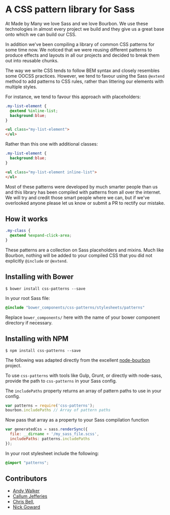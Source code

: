 # A CSS pattern library for Sass

At Made by Many we love Sass and we love Bourbon. We use these technologies in almost every project we build and they give us a great base onto which we can build our CSS.

In addition we've been compiling a library of common CSS patterns for some time now. We noticed that we were reusing different patterns to produce effects and layouts in all our projects and decided to break them out into reusable chunks.

The way we write CSS tends to follow BEM syntax and closely resembles some OOCSS practices. However, we tend to favour using the Sass ``@extend`` method to add patterns to CSS rules, rather than littering our elements with multiple styles.

For instance, we tend to favour this approach with placeholders:

```scss
.my-list-element {
  @extend %inline-list;
  background:blue;
}
```

```html
<ul class="my-list-element">
</ul>
```

Rather than this one with additional classes:

```scss
.my-list-element {
  background:blue;
}
```

```html
<ul class="my-list-element inline-list">
</ul>
```

Most of these patterns were developed by much smarter people than us and this library has been compiled with patterns from all over the internet. We will try and credit those smart people where we can, but if we've overlooked anyone please let us know or submit a PR to rectify our mistake.

## How it works

```scss
.my-class {
  @extend %expand-click-area;
}
```
These patterns are a collection on Sass placeholders and mixins. Much like Bourbon, nothing will be added to your compiled CSS that you did not explicitly ``@include`` or ``@extend``.

## Installing with Bower

```
$ bower install css-patterns --save
```

In your root Sass file:

```scss
@include "bower_components/css-patterns/stylesheets/patterns"
```

Replace ``bower_components/`` here with the name of your bower component directory if necessary.

## Installing with NPM

```
$ npm install css-patterns --save
```

The following was adapted directly from the excellent [node-bourbon](https://github.com/lacroixdesign/node-bourbon) project.

To use `css-patterns` with tools like Gulp, Grunt, or directly with node-sass, provide the path to `css-patterns` in your Sass config.

The ``includePaths`` property returns an array of pattern paths to use in your config.

```js
var patterns = require('css-patterns');
bourbon.includePaths // Array of pattern paths
```

Now pass that array as a property to your Sass compilation function

```js
var generatedCss = sass.renderSync({
  file: __dirname + '/my_sass_file.scss',
  includePaths: patterns.includePaths
});
```

In your root stylesheet include the following:

```scss
@import "patterns";
```

## Contributors

* [Andy Walker](https://github.com/ninjabiscuit)
* [Callum Jefferies](https://github.com/callum)
* [Chris Bell](https://github.com/cjbell88),
* [Nick Goward](https://github.com/NickGoward)
